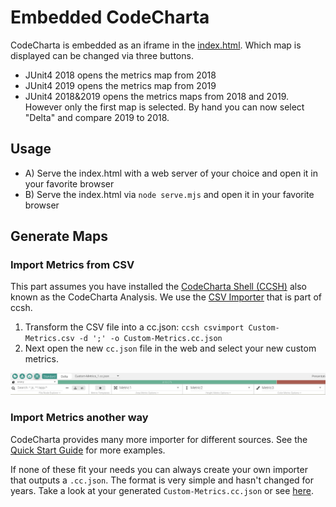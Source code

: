 # Embedded CodeCharta

CodeCharta is embedded as an iframe in the [index.html](index.html). 
Which map is displayed can be changed via three buttons.
* JUnit4 2018 opens the metrics map from 2018
* JUnit4 2019 opens the metrics map from 2019
* JUnit4 2018&2019 opens the metrics maps from 2018 and 2019. However only the first map is selected. By hand you can now select "Delta" and compare 2019 to 2018.

## Usage

* A) Serve the index.html with a web server of your choice and open it in your favorite browser
* B) Serve the index.html via `node serve.mjs` and open it in your favorite browser

## Generate Maps

### Import Metrics from CSV

This part assumes you have installed the [CodeCharta Shell (CCSH)](https://maibornwolff.github.io/codecharta/docs/installation/) also known as the CodeCharta Analysis.
We use the [CSV Importer](https://maibornwolff.github.io/codecharta/docs/csv-importer) that is part of ccsh.

1. Transform the CSV file into a cc.json: `ccsh csvimport Custom-Metrics.csv -d ';' -o Custom-Metrics.cc.json`
2. Next open the new `cc.json` file in the web and select your new custom metrics.

![Open, then select metrics](open-select-metrics.png)

### Import Metrics another way

CodeCharta provides many more importer for different sources.
See the [Quick Start Guide](https://maibornwolff.github.io/codecharta/docs/quick-start-guide/) for more examples.

If none of these fit your needs you can always create your own importer that outputs a `.cc.json`. 
The format is very simple and hasn't changed for years. 
Take a look at your generated `Custom-Metrics.cc.json` or see [here](https://maibornwolff.github.io/codecharta/docs/custom-metrics/).